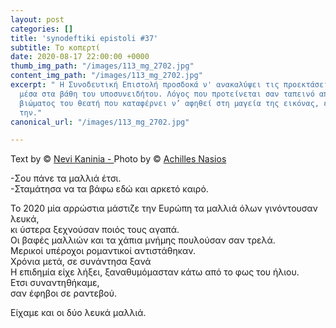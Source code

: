 ```yaml
---
layout: post
categories: []
title: 'synodeftiki epistoli #37'
subtitle: Το κοπερτί
date: 2020-08-17 22:00:00 +0000
thumb_img_path: "/images/113_mg_2702.jpg"
content_img_path: "/images/113_mg_2702.jpg"
excerpt: " Η Συνοδευτική Επιστολή προσδοκά ν' ανακαλύψει τις προεκτάσεις της εικόνας
  μέσα στα βάθη του υποσυνειδήτου. Λόγος που προτείνεται σαν ταπεινό απαύγασμα του
  βιώματος του θεατή που καταφέρνει ν’ αφηθεί στη μαγεία της εικόνας, επαναδημιουργώντας
  την."
canonical_url: "/images/113_mg_2702.jpg"

---
```

Text by © <a href="https://www.facebook.com/nevi.kaninia" target="blank">Nevi Kaninia - </a>Photo by © <a href="https://anikon.org/" target="blank">Achilles Nasios</a>

\-Σου πάνε τα μαλλιά έτσι.  
\-Σταμάτησα να τα βάφω εδώ και αρκετό καιρό.

 Το 2020 μία αρρώστια μάστιζε την Ευρώπη τα μαλλιά όλων γινόντουσαν λευκά,  
κι ύστερα ξεχνούσαν ποιός τους αγαπά.  
Οι βαφές μαλλιών και τα χάπια μνήμης πουλούσαν σαν τρελά.  
Μερικοί υπέροχοι ρομαντικοί αντιστάθηκαν.  
Χρόνια μετά, σε συνάντησα ξανά  
Η επιδημία είχε λήξει, ξαναθυμόμασταν κάτω από το φως του ήλιου.  
Ετσι συναντηθήκαμε,  
σαν έφηβοι σε ραντεβού.

Είχαμε και οι δύο λευκά μαλλιά.